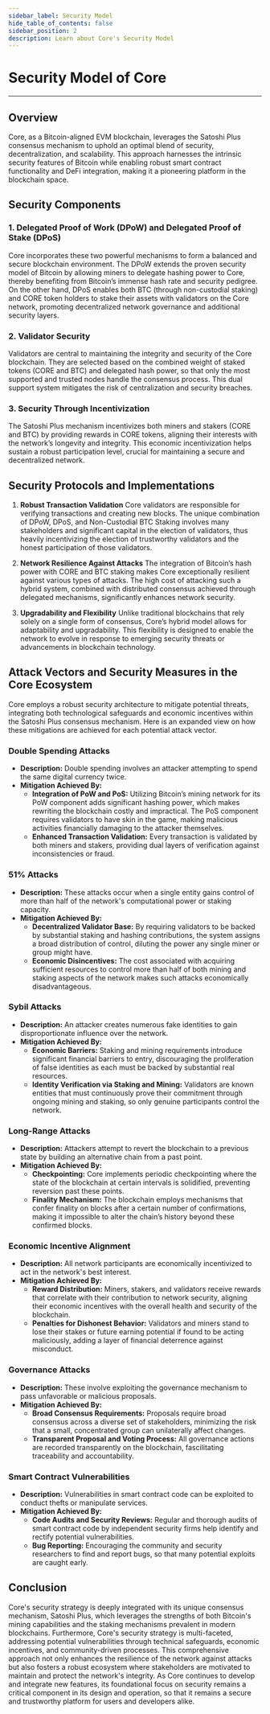 ```yaml
---
sidebar_label: Security Model
hide_table_of_contents: false
sidebar_position: 2
description: Learn about Core's Security Model
---
```


# Security Model of Core
---

## Overview
Core, as a Bitcoin-aligned EVM blockchain, leverages the Satoshi Plus consensus mechanism to uphold an optimal blend of security, decentralization, and scalability. This approach harnesses the intrinsic security features of Bitcoin while enabling robust smart contract functionality and DeFi integration, making it a pioneering platform in the blockchain space.

## Security Components
### 1. Delegated Proof of Work (DPoW) and Delegated Proof of Stake (DPoS)
Core incorporates these two powerful mechanisms to form a balanced and secure blockchain environment. The DPoW extends the proven security model of Bitcoin by allowing miners to delegate hashing power to Core, thereby benefiting from Bitcoin’s immense hash rate and security pedigree. On the other hand, DPoS enables both BTC (through non-custodial staking) and CORE token holders to stake their assets with validators on the Core network, promoting decentralized network governance and additional security layers.

### 2. Validator Security
Validators are central to maintaining the integrity and security of the Core blockchain. They are selected based on the combined weight of staked tokens (CORE and BTC) and delegated hash power, so that only the most supported and trusted nodes handle the consensus process. This dual support system mitigates the risk of centralization and security breaches.

### 3. Security Through Incentivization
The Satoshi Plus mechanism incentivizes both miners and stakers (CORE and BTC) by providing rewards in CORE tokens, aligning their interests with the network’s longevity and integrity. This economic incentivization helps sustain a robust participation level, crucial for maintaining a secure and decentralized network.

## Security Protocols and Implementations
1. **Robust Transaction Validation**
Core validators are responsible for verifying transactions and creating new blocks. The unique combination of DPoW, DPoS, and Non-Custodial BTC Staking involves many stakeholders and significant capital in the election of validators, thus heavily incentivizing the election of trustworthy validators and the honest participation of those validators. 

3. **Network Resilience Against Attacks**
The integration of Bitcoin’s hash power with CORE and BTC staking makes Core exceptionally resilient against various types of attacks. The high cost of attacking such a hybrid system, combined with distributed consensus achieved through delegated mechanisms, significantly enhances network security.

4. **Upgradability and Flexibility**
Unlike traditional blockchains that rely solely on a single form of consensus, Core’s hybrid model allows for adaptability and upgradability. This flexibility is designed to enable the network to evolve in response to emerging security threats or advancements in blockchain technology.

## Attack Vectors and Security Measures in the Core Ecosystem

Core employs a robust security architecture to mitigate potential threats, integrating both technological safeguards and economic incentives within the Satoshi Plus consensus mechanism. Here is an expanded view on how these mitigations are achieved for each potential attack vector.

### Double Spending Attacks
- **Description:** Double spending involves an attacker attempting to spend the same digital currency twice.
- **Mitigation Achieved By:**
  - **Integration of PoW and PoS:** Utilizing Bitcoin’s mining network for its PoW component adds significant hashing power, which makes rewriting the blockchain costly and impractical. The PoS component requires validators to have skin in the game, making malicious activities financially damaging to the attacker themselves.
  - **Enhanced Transaction Validation:** Every transaction is validated by both miners and stakers, providing dual layers of verification against inconsistencies or fraud.

### 51% Attacks
- **Description:** These attacks occur when a single entity gains control of more than half of the network's computational power or staking capacity.
- **Mitigation Achieved By:**
  - **Decentralized Validator Base:** By requiring validators to be backed by substantial staking and hashing contributions, the system assigns a broad distribution of control, diluting the power any single miner or group might have.
  - **Economic Disincentives:** The cost associated with acquiring sufficient resources to control more than half of both mining and staking aspects of the network makes such attacks economically disadvantageous.

### Sybil Attacks
- **Description:** An attacker creates numerous fake identities to gain disproportionate influence over the network.
- **Mitigation Achieved By:**
  - **Economic Barriers:** Staking and mining requirements introduce significant financial barriers to entry, discouraging the proliferation of false identities as each must be backed by substantial real resources.
  - **Identity Verification via Staking and Mining:** Validators are known entities that must continuously prove their commitment through ongoing mining and staking, so only genuine participants control the network.

### Long-Range Attacks
- **Description:** Attackers attempt to revert the blockchain to a previous state by building an alternative chain from a past point.
- **Mitigation Achieved By:**
  - **Checkpointing:** Core implements periodic checkpointing where the state of the blockchain at certain intervals is solidified, preventing reversion past these points.
  - **Finality Mechanism:** The blockchain employs mechanisms that confer finality on blocks after a certain number of confirmations, making it impossible to alter the chain’s history beyond these confirmed blocks.

### Economic Incentive Alignment
- **Description:** All network participants are economically incentivized to act in the network's best interest.
- **Mitigation Achieved By:**
  - **Reward Distribution:** Miners, stakers, and validators receive rewards that correlate with their contribution to network security, aligning their economic incentives with the overall health and security of the blockchain.
  - **Penalties for Dishonest Behavior:** Validators and miners stand to lose their stakes or future earning potential if found to be acting maliciously, adding a layer of financial deterrence against misconduct.

### Governance Attacks
- **Description:** These involve exploiting the governance mechanism to pass unfavorable or malicious proposals.
- **Mitigation Achieved By:**
  - **Broad Consensus Requirements:** Proposals require broad consensus across a diverse set of stakeholders, minimizing the risk that a small, concentrated group can unilaterally affect changes.
  - **Transparent Proposal and Voting Process:** All governance actions are recorded transparently on the blockchain, fascilitating traceability and accountability.

### Smart Contract Vulnerabilities
- **Description:** Vulnerabilities in smart contract code can be exploited to conduct thefts or manipulate services.
- **Mitigation Achieved By:**
  - **Code Audits and Security Reviews:** Regular and thorough audits of smart contract code by independent security firms help identify and rectify potential vulnerabilities.
  - **Bug Reporting:** Encouraging the community and security researchers to find and report bugs, so that many potential exploits are caught early.

## Conclusion
Core's security strategy is deeply integrated with its unique consensus mechanism, Satoshi Plus, which leverages the strengths of both Bitcoin's mining capabilities and the staking mechanisms prevalent in modern blockchains. Furthermore, Core's security strategy is multi-faceted, addressing potential vulnerabilities through technical safeguards, economic incentives, and community-driven processes. This comprehensive approach not only enhances the resilience of the network against attacks but also fosters a robust ecosystem where stakeholders are motivated to maintain and protect the network's integrity. As Core continues to develop and integrate new features, its foundational focus on security remains a critical component in its design and operation, so that it remains a secure and trustworthy platform for users and developers alike.

